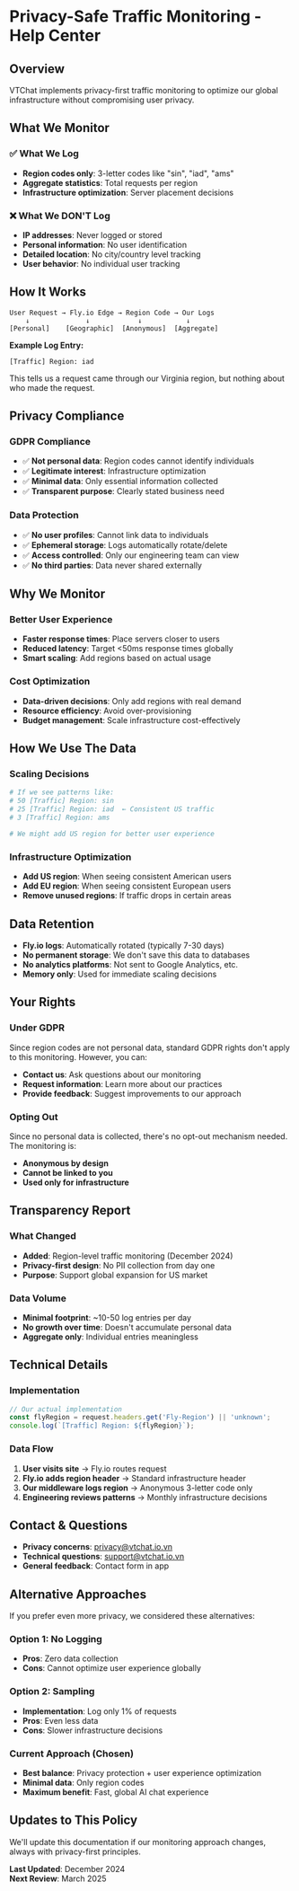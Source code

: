 # Privacy-Safe Traffic Monitoring - Help Center

## Overview

VTChat implements privacy-first traffic monitoring to optimize our global infrastructure without compromising user privacy.

## What We Monitor

### ✅ What We Log
- **Region codes only**: 3-letter codes like "sin", "iad", "ams"
- **Aggregate statistics**: Total requests per region
- **Infrastructure optimization**: Server placement decisions

### ❌ What We DON'T Log
- **IP addresses**: Never logged or stored
- **Personal information**: No user identification
- **Detailed location**: No city/country level tracking
- **User behavior**: No individual user tracking

## How It Works

```
User Request → Fly.io Edge → Region Code → Our Logs
    ↓              ↓            ↓           ↓
[Personal]    [Geographic]  [Anonymous]  [Aggregate]
```

**Example Log Entry:**
```
[Traffic] Region: iad
```

This tells us a request came through our Virginia region, but nothing about who made the request.

## Privacy Compliance

### GDPR Compliance
- ✅ **Not personal data**: Region codes cannot identify individuals
- ✅ **Legitimate interest**: Infrastructure optimization
- ✅ **Minimal data**: Only essential information collected
- ✅ **Transparent purpose**: Clearly stated business need

### Data Protection
- ✅ **No user profiles**: Cannot link data to individuals
- ✅ **Ephemeral storage**: Logs automatically rotate/delete
- ✅ **Access controlled**: Only our engineering team can view
- ✅ **No third parties**: Data never shared externally

## Why We Monitor

### Better User Experience
- **Faster response times**: Place servers closer to users
- **Reduced latency**: Target <50ms response times globally
- **Smart scaling**: Add regions based on actual usage

### Cost Optimization
- **Data-driven decisions**: Only add regions with real demand
- **Resource efficiency**: Avoid over-provisioning
- **Budget management**: Scale infrastructure cost-effectively

## How We Use The Data

### Scaling Decisions
```bash
# If we see patterns like:
# 50 [Traffic] Region: sin
# 25 [Traffic] Region: iad  ← Consistent US traffic
# 3 [Traffic] Region: ams

# We might add US region for better user experience
```

### Infrastructure Optimization
- **Add US region**: When seeing consistent American users
- **Add EU region**: When seeing consistent European users
- **Remove unused regions**: If traffic drops in certain areas

## Data Retention

- **Fly.io logs**: Automatically rotated (typically 7-30 days)
- **No permanent storage**: We don't save this data to databases
- **No analytics platforms**: Not sent to Google Analytics, etc.
- **Memory only**: Used for immediate scaling decisions

## Your Rights

### Under GDPR
Since region codes are not personal data, standard GDPR rights don't apply to this monitoring. However, you can:

- **Contact us**: Ask questions about our monitoring
- **Request information**: Learn more about our practices
- **Provide feedback**: Suggest improvements to our approach

### Opting Out
Since no personal data is collected, there's no opt-out mechanism needed. The monitoring is:
- **Anonymous by design**
- **Cannot be linked to you**
- **Used only for infrastructure**

## Transparency Report

### What Changed
- **Added**: Region-level traffic monitoring (December 2024)
- **Privacy-first design**: No PII collection from day one
- **Purpose**: Support global expansion for US market

### Data Volume
- **Minimal footprint**: ~10-50 log entries per day
- **No growth over time**: Doesn't accumulate personal data
- **Aggregate only**: Individual entries meaningless

## Technical Details

### Implementation
```typescript
// Our actual implementation
const flyRegion = request.headers.get('Fly-Region') || 'unknown';
console.log(`[Traffic] Region: ${flyRegion}`);
```

### Data Flow
1. **User visits site** → Fly.io routes request
2. **Fly.io adds region header** → Standard infrastructure header
3. **Our middleware logs region** → Anonymous 3-letter code only
4. **Engineering reviews patterns** → Monthly infrastructure decisions

## Contact & Questions

- **Privacy concerns**: privacy@vtchat.io.vn
- **Technical questions**: support@vtchat.io.vn
- **General feedback**: Contact form in app

## Alternative Approaches

If you prefer even more privacy, we considered these alternatives:

### Option 1: No Logging
- **Pros**: Zero data collection
- **Cons**: Cannot optimize user experience globally

### Option 2: Sampling
- **Implementation**: Log only 1% of requests
- **Pros**: Even less data
- **Cons**: Slower infrastructure decisions

### Current Approach (Chosen)
- **Best balance**: Privacy protection + user experience optimization
- **Minimal data**: Only region codes
- **Maximum benefit**: Fast, global AI chat experience

## Updates to This Policy

We'll update this documentation if our monitoring approach changes, always with privacy-first principles.

**Last Updated**: December 2024  
**Next Review**: March 2025
